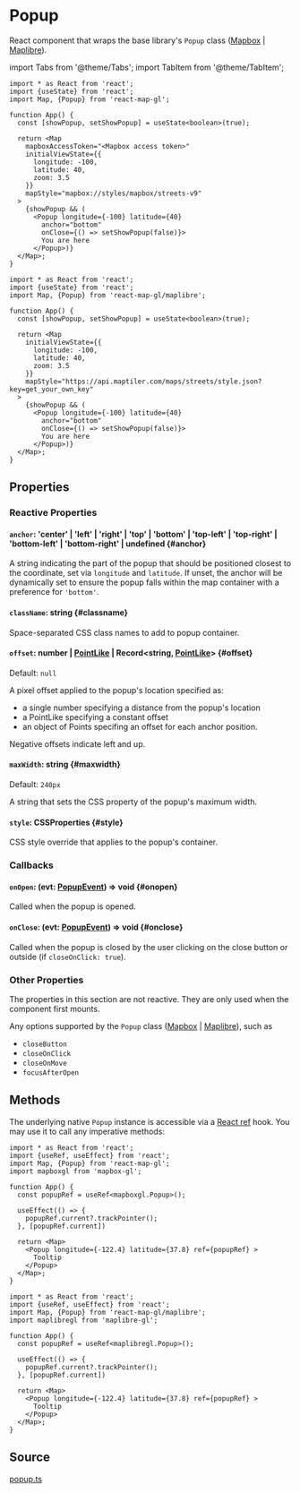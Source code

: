 # Popup

React component that wraps the base library's `Popup` class ([Mapbox](https://docs.mapbox.com/mapbox-gl-js/api/markers/#popup) | [Maplibre](https://maplibre.org/maplibre-gl-js-docs/api/markers/#popup)).


import Tabs from '@theme/Tabs';
import TabItem from '@theme/TabItem';

<Tabs groupId="map-library">
  <TabItem value="mapbox" label="Mapbox">

```tsx
import * as React from 'react';
import {useState} from 'react';
import Map, {Popup} from 'react-map-gl';

function App() {
  const [showPopup, setShowPopup] = useState<boolean>(true);

  return <Map
    mapboxAccessToken="<Mapbox access token>"
    initialViewState={{
      longitude: -100,
      latitude: 40,
      zoom: 3.5
    }}
    mapStyle="mapbox://styles/mapbox/streets-v9"
  >
    {showPopup && (
      <Popup longitude={-100} latitude={40}
        anchor="bottom"
        onClose={() => setShowPopup(false)}>
        You are here
      </Popup>)}
  </Map>;
}
```

  </TabItem>
  <TabItem value="maplibre" label="Maplibre">


```tsx
import * as React from 'react';
import {useState} from 'react';
import Map, {Popup} from 'react-map-gl/maplibre';

function App() {
  const [showPopup, setShowPopup] = useState<boolean>(true);

  return <Map
    initialViewState={{
      longitude: -100,
      latitude: 40,
      zoom: 3.5
    }}
    mapStyle="https://api.maptiler.com/maps/streets/style.json?key=get_your_own_key"
  >
    {showPopup && (
      <Popup longitude={-100} latitude={40}
        anchor="bottom"
        onClose={() => setShowPopup(false)}>
        You are here
      </Popup>)}
  </Map>;
}
```

  </TabItem>
</Tabs>


## Properties

### Reactive Properties

#### `anchor`: 'center' | 'left' | 'right' | 'top' | 'bottom' | 'top-left' | 'top-right' | 'bottom-left' | 'bottom-right' | undefined {#anchor}

A string indicating the part of the popup that should be positioned closest to the coordinate, set via `longitude` and `latitude`. 
If unset, the anchor will be dynamically set to ensure the popup falls within the map container with a preference for `'bottom'`.

#### `className`: string {#classname}

Space-separated CSS class names to add to popup container.

#### `offset`: number | [PointLike](./types.md#pointlike) | Record\<string, [PointLike](./types.md#pointlike)\> {#offset}

Default: `null`

A pixel offset applied to the popup's location specified as:

- a single number specifying a distance from the popup's location
- a PointLike specifying a constant offset
- an object of Points specifing an offset for each anchor position.

Negative offsets indicate left and up.

#### `maxWidth`: string {#maxwidth}

Default: `240px`

A string that sets the CSS property of the popup's maximum width.

#### `style`: CSSProperties {#style}

CSS style override that applies to the popup's container.

### Callbacks

#### `onOpen`: (evt: [PopupEvent](./types.md#popupevent)) => void {#onopen}

Called when the popup is opened.

#### `onClose`: (evt: [PopupEvent](./types.md#popupevent)) => void {#onclose}

Called when the popup is closed by the user clicking on the close button or outside (if `closeOnClick: true`).


### Other Properties

The properties in this section are not reactive. They are only used when the component first mounts.

Any options supported by the `Popup` class ([Mapbox](https://docs.mapbox.com/mapbox-gl-js/api/markers/#popup) | [Maplibre](https://maplibre.org/maplibre-gl-js-docs/api/markers/#popup)), such as

- `closeButton`
- `closeOnClick`
- `closeOnMove`
- `focusAfterOpen`


## Methods

The underlying native `Popup` instance is accessible via a [React ref](https://reactjs.org/docs/refs-and-the-dom.html#creating-refs) hook.
You may use it to call any imperative methods:

<Tabs groupId="map-library">
  <TabItem value="mapbox" label="Mapbox">

```tsx
import * as React from 'react';
import {useRef, useEffect} from 'react';
import Map, {Popup} from 'react-map-gl';
import mapboxgl from 'mapbox-gl';

function App() {
  const popupRef = useRef<mapboxgl.Popup>();

  useEffect(() => {
    popupRef.current?.trackPointer();
  }, [popupRef.current])

  return <Map>
    <Popup longitude={-122.4} latitude={37.8} ref={popupRef} >
      Tooltip
    </Popup>
  </Map>;
}
```

  </TabItem>
  <TabItem value="maplibre" label="Maplibre">


```tsx
import * as React from 'react';
import {useRef, useEffect} from 'react';
import Map, {Popup} from 'react-map-gl/maplibre';
import maplibregl from 'maplibre-gl';

function App() {
  const popupRef = useRef<maplibregl.Popup>();

  useEffect(() => {
    popupRef.current?.trackPointer();
  }, [popupRef.current])

  return <Map>
    <Popup longitude={-122.4} latitude={37.8} ref={popupRef} >
      Tooltip
    </Popup>
  </Map>;
}
```

  </TabItem>
</Tabs>


## Source

[popup.ts](https://github.com/visgl/react-map-gl/tree/7.1-release/src/components/popup.ts)
